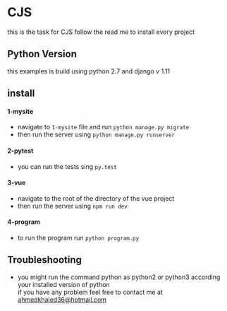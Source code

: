 # CJS
this is the task for CJS follow the read me to install every project 

## Python Version
this examples is build using python 2.7 and django v 1.11

## install
#### 1-mysite 
- navigate to `1-mysite` file and run `python manage.py migrate`<br>
- then run the server using `python manage.py runserver`<br>

#### 2-pytest
- you can run the tests sing `py.test`<br>

#### 3-vue
- navigate to the root of the directory of the vue project<br>
- then run the server using `npm run dev`<br>

#### 4-program
- to run the program run `python program.py`<br>

## Troubleshooting
- you might run the command python as python2 or python3 according your installed version of python <br>
if you have any problem feel free to contact me at <a href="github.com/aa-ahmed-aa">ahmedkhaled36@hotmail.com</a>